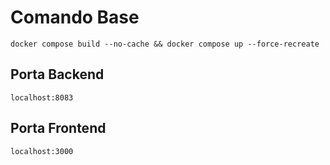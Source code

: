 # Comando Base
```
docker compose build --no-cache && docker compose up --force-recreate

```
## Porta Backend
```
localhost:8083

```
## Porta Frontend
```
localhost:3000

```